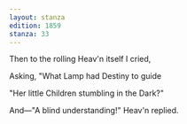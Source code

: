 ```yaml
---
layout: stanza
edition: 1859
stanza: 33
---
```


Then to the rolling Heav'n itself I cried,

Asking, "What Lamp had Destiny to guide

⁠"Her little Children stumbling in the Dark?"

And—"A blind understanding!" Heav'n replied.